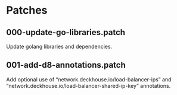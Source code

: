 # Patches

## 000-update-go-libraries.patch

Update golang libraries and dependencies.

## 001-add-d8-annotations.patch

Add optional use of “network.deckhouse.io/load-balancer-ips” and “network.deckhouse.io/load-balancer-shared-ip-key” annotations.
